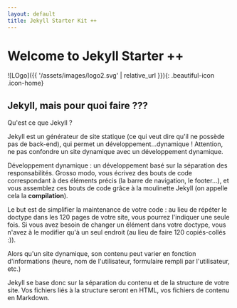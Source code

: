 ```yaml
---
layout: default 
title: Jekyll Starter Kit ++
---
```

<!--
Ne pas oublier le "front-matter" défini par les tirets ci-dessous, cela permet à Jekyll de définir des variables
prédéfinies ou même de créer les siennes
Nous indiquons dans le front-matter que nous appliquons au fichier index.html le layout (theme) par defaut.
--> 

# Welcome to Jekyll Starter ++

![LOgo]({{ '/assets/images/logo2.svg' | relative_url }}){: .beautiful-icon .icon-home}

## Jekyll, mais pour quoi faire ???
Qu'est ce que Jekyll ?

Jekyll est un générateur de site statique (ce qui veut dire qu'il ne possède pas de back-end), qui permet un développement...dynamique ! Attention, ne pas confondre un site dynamique avec un développement dynamique. 

Développement dynamique : un développement basé sur la séparation des responsabilités. Grosso modo, vous écrivez des bouts de code correspondant à des éléments précis (la barre de navigation, le footer...), et vous assemblez ces bouts de code grâce à la moulinette Jekyll (on appelle cela la **compilation**).

Le but est de simplifier la maintenance de votre code : au lieu de répéter le doctype dans les 120 pages de votre site, vous pourrez l'indiquer une seule fois. Si vous avez besoin de changer un élément dans votre doctype, vous n'avez à le modifier qu'à un seul endroit (au lieu de faire 120 copiés-collés :)).

Alors qu'un site dynamique, son contenu peut varier en fonction d'informations (heure, nom de l'utilisateur, formulaire rempli par l'utilisateur, etc.)

Jekyll se base donc sur la séparation du contenu et de la structure de votre site. Vos fichiers liés à la structure seront en HTML, vos fichiers de contenu en Markdown. 
